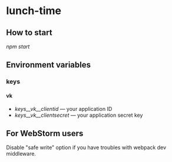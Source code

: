 # lunch-time

## How to start
*npm start*

## Environment variables
### keys
#### vk
* *keys__vk__clientid* &mdash; your application ID
* *keys__vk__clientsecret* &mdash; your application secret key

## For WebStorm users
Disable "safe write" option if you have troubles with webpack dev middleware.

